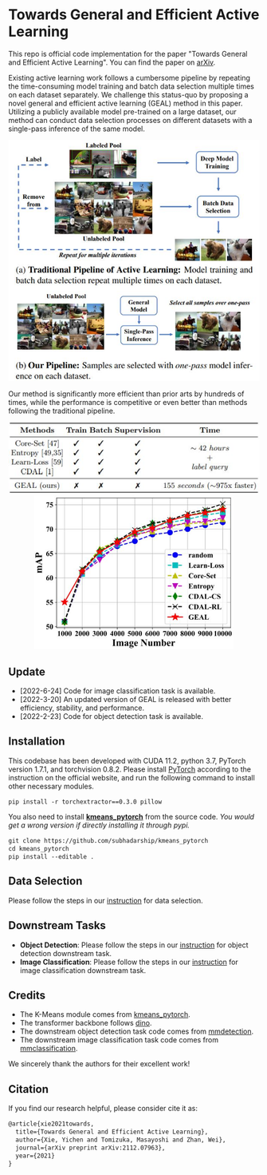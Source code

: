 # Towards General and Efficient Active Learning
This repo is official code implementation for the paper "Towards General and Efficient Active Learning". You can find the paper on [arXiv](https://arxiv.org/abs/2112.07963). 

Existing active learning work follows a cumbersome pipeline by repeating the time-consuming model training and batch data selection multiple times on each dataset separately. We challenge this status-quo by proposing a novel general and efficient active learning (GEAL) method in this paper. Utilizing a publicly available model pre-trained on a large dataset, our method can conduct data selection processes on different datasets with a single-pass inference of the same model.

<div align="center">
    <img src="figs/pipeline.jpg", width="600">
</div>

Our method is significantly more efficient than prior arts by hundreds of times, while the performance is competitive or even better than methods following the traditional pipeline.
<div align="center">
    <img src="figs/efficiency.jpg", width="600">
</div>

<div align="center">
    <img src="figs/performance.jpg", width="400">
</div>

## Update
+ [2022-6-24] Code for image classification task is available.
+ [2022-3-20] An updated version of GEAL is released with better efficiency, stability, and performance.
+ [2022-2-23] Code for object detection task is available.

## Installation

This codebase has been developed with CUDA 11.2, python 3.7, PyTorch version 1.7.1, and torchvision 0.8.2.  Please install [PyTorch](https://pytorch.org/) according to the instruction on the official website, and run the following command to install other necessary modules.

```
pip install -r torchextractor==0.3.0 pillow
```

You also need to install **[ kmeans_pytorch](https://github.com/subhadarship/kmeans_pytorch)** from the source code. *You would get a wrong version if directly installing it through pypi.*

```
git clone https://github.com/subhadarship/kmeans_pytorch
cd kmeans_pytorch
pip install --editable .
```

## Data Selection

Please follow the steps in our [instruction](data_selection) for data selection.

## Downstream Tasks

+ **Object Detection**: Please follow the steps in our [instruction](downstream/detection) for object detection downstream task.
+ **Image Classification**: Please follow the steps in our [instruction](downstream/classification) for image classification downstream task.

## Credits

+ The K-Means module comes from [kmeans_pytorch](https://github.com/subhadarship/kmeans_pytorch).
+ The transformer backbone follows [dino](https://github.com/facebookresearch/dino).
+ The downstream object detection task code comes from [mmdetection](https://github.com/open-mmlab/mmdetection).
+ The downstream image classification task code comes from [mmclassification](https://github.com/open-mmlab/mmclassification).

We sincerely thank the authors for their excellent work!

## Citation

If you find our research helpful, please consider cite it as:
```
@article{xie2021towards,
  title={Towards General and Efficient Active Learning},
  author={Xie, Yichen and Tomizuka, Masayoshi and Zhan, Wei},
  journal={arXiv preprint arXiv:2112.07963},
  year={2021}
}
```
